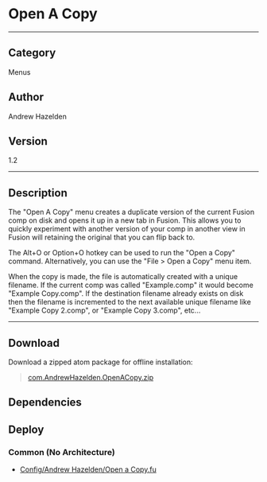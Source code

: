 # Open A Copy
___

## Category
Menus

## Author
Andrew Hazelden

## Version
1.2

___

## Description
<p>The "Open A Copy" menu creates a duplicate version of the current Fusion comp on disk and opens it up in a new tab in Fusion. This allows you to quickly experiment with another version of your comp in another view in Fusion will retaining the original that you can flip back to.</p>

<p>The Alt+O or Option+O hotkey can be used to run the "Open a Copy" command. Alternatively, you can use the "File &gt; Open a Copy" menu item.</p>

<p>When the copy is made, the file is automatically created with a unique filename. If the current comp was called "Example.comp" it would become "Example Copy.comp". If the destination filename already exists on disk then the filename is incremented to the next available unique filename like "Example Copy 2.comp", or "Example Copy 3.comp", etc...</p>


___

## Download

Download a zipped atom package for offline installation:
> [com.AndrewHazelden.OpenACopy.zip](https://gitlab.com/WeSuckLess/Reactor/-/archive/master/Reactor-master.zip?path=Atoms/com.AndrewHazelden.OpenACopy)  

## Dependencies

## Deploy

### Common (No Architecture)

<ul>
<li><a href="https://gitlab.com/WeSuckLess/Reactor/-/blob/master/Atoms/com.AndrewHazelden.OpenACopy/Config/Andrew Hazelden/Open a Copy.fu?ref_type=heads">Config/Andrew Hazelden/Open a Copy.fu</a></li>
</ul>
